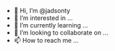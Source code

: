 - 👋 Hi, I’m @jadsonty
- 👀 I’m interested in ...
- 🌱 I’m currently learning ...
- 💞️ I’m looking to collaborate on ...
- 📫 How to reach me ...

<!---
jadsonty/jadsonty is a ✨ special ✨ repository because its `README.md` (this file) appears on your GitHub profile.
You can click the Preview link to take a look at your changes.
--->
